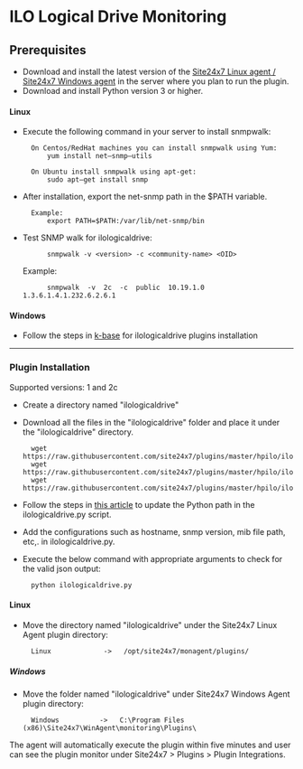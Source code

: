 # ILO Logical Drive Monitoring
## Prerequisites

- Download and install the latest version of the [Site24x7 Linux agent / Site24x7 Windows agent](https://www.site24x7.com/app/client#/admin/inventory/add-monitor) in the server where you plan to run the plugin.
- Download and install Python version 3 or higher.

#### Linux 

- Execute the following command in your server to install snmpwalk: 

		On Centos/RedHat machines you can install snmpwalk using Yum:
			yum install net–snmp–utils

		On Ubuntu install snmpwalk using apt-get:
			sudo apt–get install snmp
- After installation, export the net-snmp path in the $PATH variable.

		Example:
			export PATH=$PATH:/var/lib/net-snmp/bin

- Test SNMP walk for ilologicaldrive:

			snmpwalk -v <version> -c <community-name> <OID>
	Example:

			snmpwalk  -v  2c  -c  public  10.19.1.0  1.3.6.1.4.1.232.6.2.6.1
		
#### Windows

- Follow the steps in [k-base](https://support.site24x7.com/portal/en/kb/articles/ilologicaldrive-monitoring-for-windows) for ilologicaldrive plugins installation

---

### Plugin Installation  

Supported versions: 1 and 2c

- Create a directory named "ilologicaldrive"
- Download all the files in the "ilologicaldrive" folder and place it under the "ilologicaldrive" directory.

		wget https://raw.githubusercontent.com/site24x7/plugins/master/hpilo/ilologicaldrive/ilologicaldrive.py
		wget https://raw.githubusercontent.com/site24x7/plugins/master/hpilo/ilologicaldrive/cpqida.mib
		wget https://raw.githubusercontent.com/site24x7/plugins/master/hpilo/ilologicaldrive/SNMPUtil.py
- Follow the steps in [this article](https://support.site24x7.com/portal/en/kb/articles/updating-python-path-in-a-plugin-script-for-linux-servers) to update the Python path in the ilologicaldrive.py script.
- Add the configurations such as hostname, snmp version, mib file path, etc,. in ilologicaldrive.py.
- Execute the below command with appropriate arguments to check for the valid json output:

		python ilologicaldrive.py 
		
#### Linux

- Move the directory named "ilologicaldrive" under the Site24x7 Linux Agent plugin directory: 

		Linux             ->   /opt/site24x7/monagent/plugins/
		
##### Windows 

- Move the folder named "ilologicaldrive" under Site24x7 Windows Agent plugin directory: 

		Windows          ->   C:\Program Files (x86)\Site24x7\WinAgent\monitoring\Plugins\
		
The agent will automatically execute the plugin within five minutes and user can see the plugin monitor under Site24x7 > Plugins > Plugin Integrations.







